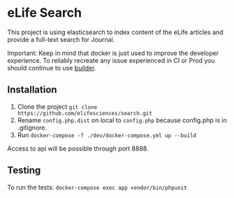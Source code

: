 eLife Search
=============

This project is using elasticsearch to index content of the eLife articles and provide a full-text search for Journal.

Important: Keep in mind that docker is just used to improve the developer experience. To reliably recreate any issue experienced in CI or Prod you should continue to use [builder](https://github.com/elifesciences/builder).

Installation
------------

1. Clone the project `git clone https://github.com/elifesciences/search.git`
2. Rename `config.php.dist` on local to `config.php` because config.php is in .gitignore.
3. Run `docker-compose -f ./dev/docker-compose.yml up --build`

Access to api will be possible through port 8888.

Testing
-------

To run the tests: `docker-compose exec app vendor/bin/phpunit`
